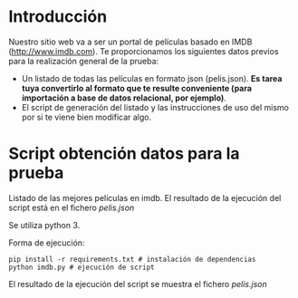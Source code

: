 # Introducción
Nuestro sitio web va a ser un portal de películas basado en IMDB (http://www.imdb.com).
Te proporcionamos los siguientes datos previos para la realización general de la prueba:
 
- Un listado de todas las películas en formato json (pelis.json). **Es tarea tuya convertirlo al formato que te resulte conveniente (para importación a base de datos relacional, por ejemplo)**.
- El script de generación del listado y las instrucciones de uso del mismo por si te viene bien modificar algo.


# Script obtención datos para la prueba
Listado de las mejores películas en imdb. El resultado de la ejecución del script está en el fichero *pelis.json*

Se utiliza python 3. 

Forma de ejecución:
```
pip install -r requirements.txt # instalación de dependencias
python imdb.py # ejecución de script
```

El resultado de la ejecución del script se muestra el fichero *pelis.json*
